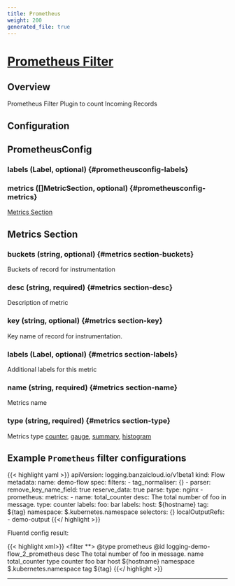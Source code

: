 ```yaml
---
title: Prometheus
weight: 200
generated_file: true
---
```


# [Prometheus Filter](https://github.com/fluent/fluent-plugin-prometheus#prometheus-outputfilter-plugin)
## Overview
 Prometheus Filter Plugin to count Incoming Records

## Configuration
## PrometheusConfig

### labels (Label, optional) {#prometheusconfig-labels}


### metrics ([]MetricSection, optional) {#prometheusconfig-metrics}

[Metrics Section](#metrics-section) 



## Metrics Section

### buckets (string, optional) {#metrics section-buckets}

Buckets of record for instrumentation 


### desc (string, required) {#metrics section-desc}

Description of metric 


### key (string, optional) {#metrics section-key}

Key name of record for instrumentation. 


### labels (Label, optional) {#metrics section-labels}

Additional labels for this metric 


### name (string, required) {#metrics section-name}

Metrics name 


### type (string, required) {#metrics section-type}

Metrics type [counter](https://github.com/fluent/fluent-plugin-prometheus#counter-type), [gauge](https://github.com/fluent/fluent-plugin-prometheus#gauge-type), [summary](https://github.com/fluent/fluent-plugin-prometheus#summary-type), [histogram](https://github.com/fluent/fluent-plugin-prometheus#histogram-type) 




## Example `Prometheus` filter configurations

{{< highlight yaml >}}
apiVersion: logging.banzaicloud.io/v1beta1
kind: Flow
metadata:
  name: demo-flow
spec:
  filters:
    - tag_normaliser: {}
    - parser:
        remove_key_name_field: true
        reserve_data: true
        parse:
          type: nginx
    - prometheus:
        metrics:
        - name: total_counter
          desc: The total number of foo in message.
          type: counter
          labels:
            foo: bar
        labels:
          host: ${hostname}
          tag: ${tag}
          namespace: $.kubernetes.namespace
  selectors: {}
  localOutputRefs:
    - demo-output
{{</ highlight >}}

Fluentd config result:

{{< highlight xml>}}
  <filter **>
    @type prometheus
    @id logging-demo-flow_2_prometheus
    <metric>
      desc The total number of foo in message.
      name total_counter
      type counter
      <labels>
        foo bar
      </labels>
    </metric>
    <labels>
      host ${hostname}
      namespace $.kubernetes.namespace
      tag ${tag}
    </labels>
  </filter>
{{</ highlight >}}


---
